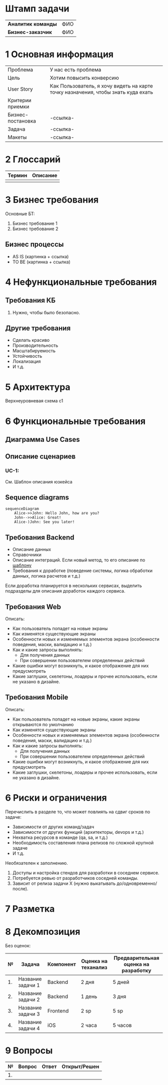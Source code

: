 

# Штамп задачи
|                      |     |
| -------------------- | --- |
| **Аналитик команды** | ФИО |
| **Бизнес-заказчик**  | ФИО |


# 1 Основная информация
| | |
| ---| ---|
| Проблема| У нас есть проблема|
| Цель| Хотим повысить конверсию|
| User Story| Как Пользователь, я хочу видеть на карте точку назначения, чтобы знать куда ехать|
| Критерии приемки|  |
| Бизнес-постановка| -ссылка-|
| Задача| -ссылка-|
| Макеты| -ссылка-|


# 2 Глоссарий
| Термин| Описание|
| ---| ---|
| | |

# 3 Бизнес требования
Основные БТ:
1.  Бизнес требование 1
2.  Бизнес требование 2

## Бизнес процессы
* AS IS (картинка + ссылка)
* TO BE (картинка + ссылка)

# 4 Нефункциональные требования
## Требования КБ

1. Нужно, чтобы было безопасно.

## Другие требования
* Сделать красиво
* Производительность
* Масштабируемость
* Устойчивость
* Локализация
* И т.д.


# 5 Архитектура
Верхнеуровневая схема c1

# 6 Функциональные требования
## Диаграмма Use Cases

## Описание сценариев
### UC-1:
См. Шаблон описания юзкейса


## Sequence diagrams
```mermaid
sequenceDiagram
    Alice->>John: Hello John, how are you?
    John-->>Alice: Great!
    Alice-)John: See you later!
```

## Требования Backend
* Описание данных
* Справочники
* Описание интеграций. Если новый метод, то его описание по [шаблону](/Templates/endpoint.md)
* Требования к доработке (поведение системы, логика обработки данных, логика расчетов и т.д.) 

Если доработка планируется в нескольких сервисах, выделить подразделы для описания доработок каждого сервиса.

## Требования Web

Описать:
* Как пользователь попадет на новые экраны
* Как изменятся существующие экраны
* Особенности новых и изменяемых элементов экрана (особенности поведения, маски, валидацию и т.д.)
* Как и какие запросы выполнять:
   * Для получения данных
   * При совершении пользователем определенных действий
* Какие ошибки могут возникнуть, и какое отображение для них предусмотреть
* Какие заглушки, скелетоны, лоадеры и прочее использовать, если не указано в дизайне.


## Требования Mobile

Описать:
* Как пользователь попадет на новые экраны, какие экраны открываются по умолчанию
* Как изменятся существующие экраны
* Особенности новых и изменяемых элементов экрана (особенности поведения, маски, валидацию и т.д.)
* Как и какие запросы выполнять:
   * Для получения данных
   * При совершении пользователем определенных действий
* Какие ошибки могут возникнуть, и какое отображение для них предусмотреть
* Какие заглушки, скелетоны, лоадеры и прочее использовать, если не указано в дизайне.


# 6 Риски и ограничения
Перечислить в разделе то, что может повлиять на сдвиг сроков по задаче:
* Зависимости от других команд/задач
* Зависимости от других функций (архитекторы, devops и т.д.)
* Нехватка ресурсов в команде (qa, sa, и т.д.)
* Необходимость составления плана релизов по сложной крупной задаче
* И т.д.

Необязателен к заполнению.


1. Доступы и настройка стендов для разработки в соседнем сервисе.
2. Потребуется ревью от разработчиков соседней команды.
3. Зависит от релиза задачи Х (нужно выкатывать до/одновременно/после).


# 7 Разметка

# 8 Декомпозиция
Без оценок:


|**№**| **Задача**| **Компонент**| **Оценка на теханализ**| **Предварительная оценка на разработку**|
| ---| ---| ---| ---| ---|
| 1.| Название задачи 1| Backend| 2 дня| 5 дней|
| 2.| Название задачи 2| Backend| 1 день| 3 дня|
| 3.| Название задачи 3| Frontend| 2 sp| 5 sp|
| 4.| Название задачи 4| iOS| 2 часа | 5 часов|


# 9 Вопросы

| **№**| **Вопрос**| **Ответ**| **Открыт/Решен**|
| ---| ---| ---|  ---|
| 1. | | |  |









